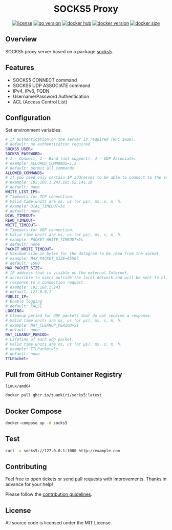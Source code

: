<div align="center">

<h1>SOCKS5 Proxy</h1>

[![license](https://img.shields.io/badge/license-MIT-red.svg)](LICENSE)
[![go version](https://img.shields.io/github/go-mod/go-version/TuanKiri/socks5)](go.mod)
[![docker hub](https://img.shields.io/docker/pulls/tuankiri/socks5)](https://hub.docker.com/r/tuankiri/socks5)
[![docker version](https://img.shields.io/docker/v/tuankiri/socks5)](https://hub.docker.com/r/tuankiri/socks5)
[![docker size](https://img.shields.io/docker/image-size/tuankiri/socks5)](https://hub.docker.com/r/tuankiri/socks5)

</div>

## Overview

SOCKS5 proxy server based on a package [socks5](https://github.com/TuanKiri/socks5).


## Features

- SOCKS5 CONNECT command
- SOCKS5 UDP ASSOCIATE command
- IPv4, IPv6, FQDN
- Username/Password Authentication
- ACL (Access Control List)

## Configuration

Set environment variables:

```sh
# If authentication on the server is required (RFC 1929).
# default: no authentication required
SOCKS5_USER=
SOCKS5_PASSWORD=
# 1 - Connect, 2 - Bind (not support), 3 - UDP Associate.
# example: ALLOWED_COMMANDS=1,3 
# default: permit all commands
ALLOWED_COMMANDS=
# If you need only certain IP addresses to be able to connect to the server.
# example: 192.168.1.243,185.52.141.19
# default: none
WHITE_LIST_IPS=
# Timeouts for TCP connection. 
# Valid time units are ns, us (or µs), ms, s, m, h.
# example: DIAL_TIMEOUT=5s 
# default: none
DIAL_TIMEOUT=
READ_TIMEOUT=
WRITE_TIMEOUT=
# Timeouts for UDP connection. 
# Valid time units are ns, us (or µs), ms, s, m, h.
# example: PACKET_WRITE_TIMEOUT=5s
# default: none
PACKET_WRITE_TIMEOUT=
# Maximum size in bytes for the datagram to be read from the socket.
# example: MAX_PACKET_SIZE=65507
# default: 1500
MAX_PACKET_SIZE=
# IP address that is visible on the external Internet,
# accessible to users outside the local network and will be sent to clients in
# response to a connection request.
# example: 192.168.1.243
# default: 127.0.0.1
PUBLIC_IP=
# Enable logging
# default: FALSE
LOGGING=
# Cleanup period for UDP packets that do not receive a response. 
# Valid time units are ns, us (or µs), ms, s, m, h.
# example: NAT_CLEANUP_PERIOD=5s
# default: none
NAT_CLEANUP_PERIOD=
# Lifetime of each udp packet. 
# Valid time units are ns, us (or µs), ms, s, m, h.
# example: TTLPacket=5s
# default: none
TTLPacket=
```

## Pull from GitHub Container Registry

`linux/amd64`

```sh
docker pull ghcr.io/tuankiri/socks5:latest
```

## Docker Compose

```sh
docker-compose up -d socks5
```

## Test

```sh
curl -x socks5://127.0.0.1:1080 http://example.com
```

## Contributing
Feel free to open tickets or send pull requests with improvements. Thanks in advance for your help!

Please follow the [contribution guidelines](.github/CONTRIBUTING.md).


## License

All source code is licensed under the MIT License.

